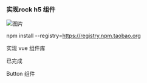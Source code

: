 ### 实现rock h5 组件

![图片](https://static01.imgkr.com/temp/61158439d8984ff38e503c0a6826537e.png)

npm install --registry=https://registry.npm.taobao.org


实现 vue 组件库

已完成

Button 组件

